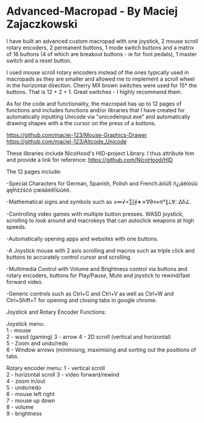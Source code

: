 # Advanced-Macropad - By Maciej Zajaczkowski

I have built an advanced custom macropad with one joystick, 2 mouse scroll rotary encoders, 2 permanent buttons, 1 mode switch buttons and a matrix of 16 buttons (4 of which
are breakout buttons - ie for foot pedals), 1 master switch and a reset button. 

I used mouse scroll rotary encoders instead of the ones typically used in macropads as they are smaller and allowed me to implement a scroll wheel in the horizontal direction.
Cherry MX brown switches were used for 15* the buttons. That is 12 + 2 + 1. Great switches - I highly recommend them.

As for the code and functionality, the macropad has up to 12 pages of functions and includes functions and/or libraries that I have created for automatically inputting Unicode via "unicodeinput.exe" and automatically drawing shapes with a the cursor on the press of a buttons. 

https://github.com/maciej-123/Mouse-Graphics-Drawer
https://github.com/maciej-123/Altcode_Unicode

These libraries include NicoHood's HID-project Library. I thus attribute him and provide a link for reference:
https://github.com/NicoHood/HID





The 12 pages include:

-Special Characters for German, Spanish, Polish and French.äöüß ñ¿¡áéíóúü ąęłńżźśćó çœàâéêîïùûèë.

-Mathematical signs and symbols such as ±∞√∝∑∫∮∗⨯∇∂≡≈π°∥⟂∀∴Δδ∠.

-Controlling video games with multiple button presses. WASD joystick, scrolling to look around and macrokeys that can autoclick weapons at high speeds.

-Automatically opening apps and websites with one buttons.

-A Joystick mouse with 2 axis scrolling and macros such as triple click and buttons to accurately control cursor and scrolling.

-Multimedia Control with Volume and Brightness control via buttons and rotary encoders, buttons for Play/Pause, Mute and joystick to rewind/fast forward video.

-Generic controls such as Ctrl+C and Ctrl+V as well as Ctrl+W and Ctrl+Shift+T for opening and closing tabs in google chrome.




Joystick and Rotary Encoder Functions:

   Joystick menu:  
   1 - mouse   
   2 - wasd (gaming) 
   3 - arrow 
   4 - 2D scroll (vertical and horizontal)   
   5 - Zoom and undo/redo   
   6 - Window arrows (minimising, maximising and sorting out the positions of tabs.
   

   Rotary encoder menu:
   1 - vertical scroll  
   2 - horizontal scroll 
   3 - video forward/rewind   
   4 - zoom in/out   
   5 - undo/redo   
   6 - mouse left right  
   7 - mouse up down    
   8 - volume   
   9 - brightness
